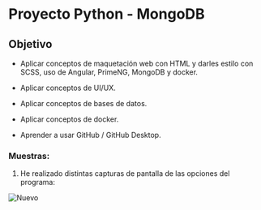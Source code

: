 # Proyecto Python - MongoDB

## Objetivo

- Aplicar conceptos de maquetación web con HTML y darles estilo con SCSS, uso de Angular, PrimeNG, MongoDB y docker.

- Aplicar conceptos de UI/UX.

- Aplicar conceptos de bases de datos.

- Aplicar conceptos de docker.

- Aprender a usar GitHub / GitHub Desktop.

### Muestras:

1. He realizado distintas capturas de pantalla de las opciones del programa:

![Nuevo](concepto.svg)
